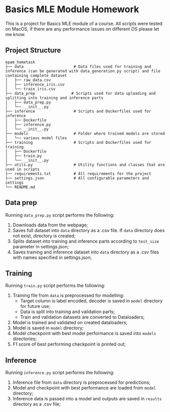 # Basics MLE Module Homework
This is a project for Basics MLE module of a course. All scripts were tested on MacOS, if there are any performance issues on different OS please let me know.
## Project Structure

~~~
epam_hometask
├── data                      # Data files used for training and inference (can be generated with data_generation.py script) and file containing complete dataset
│   ├── raw_data.csv
│   ├── inference_iris.csv
│   └── train_iris.csv
├── data_prep                # Scripts used for data uploading and splitting into training and inference parts
│   ├── data_prep.py
│   └── __init__.py           
├── inference                 # Scripts and Dockerfiles used for inference
│   ├── Dockerfile
│   ├── inference.py
│   └── __init__.py
├── models                    # Folder where trained models are stored
│   └── various model files
├── training                  # Scripts and Dockerfiles used for training
│   ├── Dockerfile
│   ├── train.py
│   └── __init__.py
├── utils.py                  # Utility functions and classes that are used in scripts
├── requirements.txt          # All requirements for the project
├── settings.json             # All configurable parameters and settings
└── README.md
~~~

## Data prep
Running <code>data_prep.py</code> script performs the following:  
1. Downloads data from the webpage;
2. Saves full dataset into <code>data</code> directory as a .csv file. If <code>data</code> directory does not exist, directory is created;
3. Splits dataset into training and inference parts according to <code>test_size</code> parameter in settings.json;
4. Saves training and inference dataset into <code>data</code> directory as a .csv files with names specified in settings.json;

## Training
Running <code>train.py</code> script performs the following:  
1. Training file from <code>data</code> is preprocessed for modelling:
    <ul>
     <li> Target column is label encoded, decoder is saved in <code>model</code> directory for future use;</li>
     <li> Data is split into training and validation parts;</li>
     <li> Train and validation datasets are converted to Dataloaders;</li>
    </ul>
2. Model is trained and validated on created dataloaders;
3. Model is saved in <code>model</code> directory;
4. Model checkpoint with best model performance is saved into <code>models</code> directories;
5. F1 score of best performing checkpoint is printed out;

## Inference
Running <code>inference.py</code> script performs the following:  
1. Inference file from <code>data</code> directory is preprocessed for predictions;
2. Model and checkpoint with best performance are loaded from <code>model</code> directory;
3. Inference data is passed into a model and outputs are saved in <code>results</code> directory as a .csv file;
